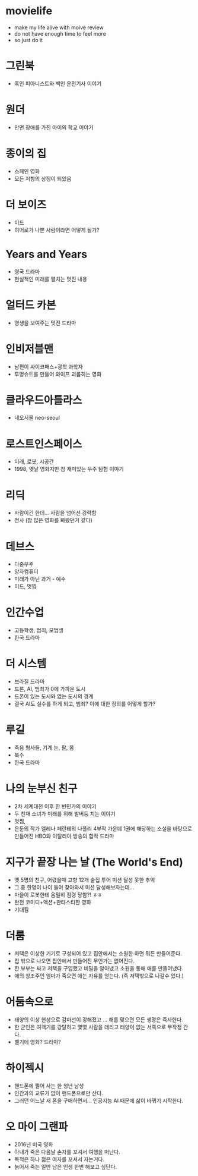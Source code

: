 # movielife
- make my life alive with moive review 
- do not have enough time to feel more 
- so just do it

# 그린북 
- 흑인 피아니스트와 백인 운전기사 이야기 

# 원더
- 안면 장애를 가진 아이의 학교 이야기 

# 종이의 집 
- 스페인 영화
- 모든 저항의 상징이 되었음 

# 더 보이즈 
- 미드
- 히어로가 나쁜 사람이라면 어떻게 될가? 

# Years and Years
- 영국 드라마 
- 현실적인 미래를 펼치는 멋진 내용 

# 얼터드 카본
- 영생을 보여주는 멋진 드라마 

# 인비저블맨
- 남편이 싸이코패스+광학 과학자
- 투명슈트를 만들어 와이프 괴롭히는 영화 

# 클라우드아틀라스 
- 네오서울 neo-seoul 

# 로스트인스페이스 
- 미래, 로봇, 시공간 
- 1998, 옛날 영화지만 참 재미있는 우주 탐험 이야기 

# 리딕 
- 사람이긴 한데... 사람을 넘어선 강력함 
- 전사 
(참 많은 영화를 봐왔던거 같다)

# 데브스 
- 다중우주
- 양자컴퓨터 
- 미래가 아닌 과거 - 예수 
- 미드, 멋찜 

# 인간수업
- 고등학생, 범죄, 모범생
- 한국 드라마 

# 더 시스템 
- 브라질 드라마 
- 드론, AI, 범죄가 0에 가까운 도시 
- 드폰이 있는 도시와 없는 도시의 경계 
- 결국 AI도 실수를 하게 되고, 범죄? 이에 대한 정의를 어떻게 할가? 

# 루길
- 죽음 형사들, 기계 눈, 팔, 몸 
- 복수 
- 한국 드라마 

# 나의 눈부신 친구  
- 2차 세계대전 이후 한 빈민가의 이야기 
- 두 천재 소녀가 미래를 위해 발버둥 치는 이야기 
- 멋찜, 
- 은둔의 작가 엘레나 페란테의 나폴리 4부작 가운데 1권에 해당하는 소설을 바탕으로 만들어진 HBO와 이탈리아 방송의 합작 드라마

# 지구가 끝장 나는 날 (The World's End)
- 옛 5명의 친구, 어렸을때 고향 12개 술집 투어 미션 달성 못한 추억
- 그 중 한명이 나이 들어 찾아와서 미션 달성해보자는데... 
- 마을이 로봇한테 음밀히 점령 당함?! ㅎㅎ 
- 완전 코미디+액션+판타스티한 영화 
- 기대됨 

# 더룸
- 저택은 이상한 기기로 구성되어 있고 집안에서는 소원한 하면 뭐든 만들어준다. 
- 집 밖으로 나오면 집안에서 만들어진 무언가는 없어진다. 
- 한 부부는 싸고 저택을 구입했고 비밀을 알아냈고 소원을 통해 애를 만들어냈다. 
- 애의 창조주인 엄마가 죽으면 애는 자유를 얻는다. (즉 저택밖으로 나갈수 있다.) 

# 어둠속으로 
- 태양의 이상 현상으로 감마선이 강해졌고 ... 해를 맞으면 모든 생명은 즉사한다. 
- 한 군인은 여객기를 강탈하고 몇몇 사람을 데리고 태양이 없는 서쪽으로 무작정 간다. 
- 벨기에 영화? 드라마? 

# 하이젝시 
- 핸드폰에 쩔어 사는 한 청년 남성 
- 인간과의 교류가 없이 핸드폰으로만 산다. 
- 그러던 어느날 새 폰을 구매하면서... 인공지능 AI 때문에 삶이 바뀌기 시작한다. 

# 오 마이 그랜파 
- 2016년 미국 영화 
- 아내가 죽은 다음날 손자를 꼬셔서 여행을 떠난다.
- 목적은 하나 젊은 여자를 꼬셔서 자는거다. 
- 늙어서 죽는 일만 남은 인생 한번 해보고 싶단다. 
